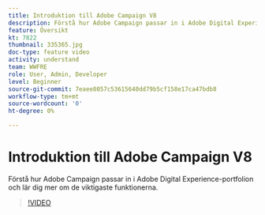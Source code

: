 ```yaml
---
title: Introduktion till Adobe Campaign V8
description: Förstå hur Adobe Campaign passar in i Adobe Digital Experience-portfolion och lär dig mer om de viktigaste funktionerna.
feature: Översikt
kt: 7822
thumbnail: 335365.jpg
doc-type: feature video
activity: understand
team: WWFRE
role: User, Admin, Developer
level: Beginner
source-git-commit: 7eaee8057c53615640dd79b5cf158e17ca47bdb8
workflow-type: tm+mt
source-wordcount: '0'
ht-degree: 0%

---
```


# Introduktion till Adobe Campaign V8

Förstå hur Adobe Campaign passar in i Adobe Digital Experience-portfolion och lär dig mer om de viktigaste funktionerna.

>[!VIDEO](https://video.tv.adobe.com/v/335365?quality=12)

